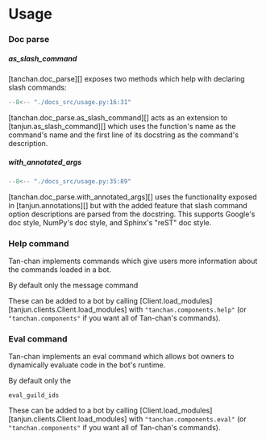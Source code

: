 # Usage

### Doc parse

##### as_slash_command

[tanchan.doc_parse][] exposes two methods which help with declaring slash commands:

```py
--8<-- "./docs_src/usage.py:16:31"
```

[tanchan.doc_parse.as_slash_command][] acts as an extension to [tanjun.as_slash_command][]
which uses the function's name as the command's name and the first line of its docstring
as the command's description.

##### with_annotated_args

```py
--8<-- "./docs_src/usage.py:35:89"
```

[tanchan.doc_parse.with_annotated_args][] uses the functionality exposed in [tanjun.annotations][]
but with the added feature that slash command option descriptions are parsed from the docstring.
This supports Google's doc style, NumPy's doc style, and Sphinx's "reST" doc style.

### Help command

Tan-chan implements commands which give users more information about the
commands loaded in a bot.

By default only the message command

These can be added to a bot by calling
[Client.load_modules][tanjun.clients.Client.load_modules] with
`"tanchan.components.help"` (or `"tanchan.components"` if you want all of
Tan-chan's commands).

### Eval command

Tan-chan implements an eval command which allows bot owners to dynamically evaluate
code in the bot's runtime.

By default only the

`eval_guild_ids`

These can be added to a bot by calling
[Client.load_modules][tanjun.clients.Client.load_modules] with
`"tanchan.components.eval"` (or `"tanchan.components"` if you want all of
Tan-chan's commands).
